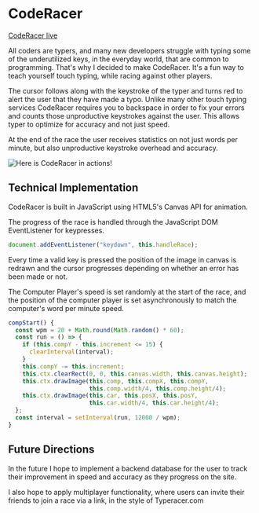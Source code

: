 # CodeRacer #

[CodeRacer live](http://rhemaboyo.com/CodeRacer/)

All coders are typers, and many new developers struggle with typing some of the underutilized keys, in the everyday world, that are common to programming. That's why I decided to make CodeRacer. It's a fun way to teach yourself touch typing, while racing against other players.

The cursor follows along with the keystroke of the typer and turns red to alert the user that they have made a typo. Unlike many other touch typing services CodeRacer requires you to backspace in order to fix your errors and counts those unproductive keystrokes against the user. This allows typer to optimize for accuracy and not just speed.

At the end of the race the user receives statistics on not just words per minute, but also unproductive keystroke overhead and accuracy.

![Here is CodeRacer in actions!](images/coderacer.gif)

## Technical Implementation ##

CodeRacer is built in JavaScript using HTML5's Canvas API for animation.  

The progress of the race is handled through the JavaScript DOM EventListener for keypresses.

```JavaScript
document.addEventListener("keydown", this.handleRace);
```

Every time a valid key is pressed the position of the image in canvas is redrawn and the cursor progresses depending on whether an error has been made or not.

The Computer Player's speed is set randomly at the start of the race, and the position of the computer player is set asynchronously to match the computer's word per minute speed.

```JavaScript
compStart() {
  const wpm = 20 + Math.round(Math.random() * 60);
  const run = () => {
    if (this.compY - this.increment <= 15) {
      clearInterval(interval);
    }
    this.compY -= this.increment;
    this.ctx.clearRect(0, 0, this.canvas.width, this.canvas.height);
    this.ctx.drawImage(this.comp, this.compX, this.compY,
                       this.comp.width/4, this.comp.height/4);
    this.ctx.drawImage(this.car, this.posX, this.posY,
                       this.car.width/4, this.car.height/4);
  };
  const interval = setInterval(run, 12000 / wpm);
}
```

## Future Directions ##

In the future I hope to implement a backend database for the user to track their improvement in speed and accuracy as they progress on the site.

I also hope to apply multiplayer functionality, where users can invite their friends to join a race via a link, in the style of Typeracer.com
